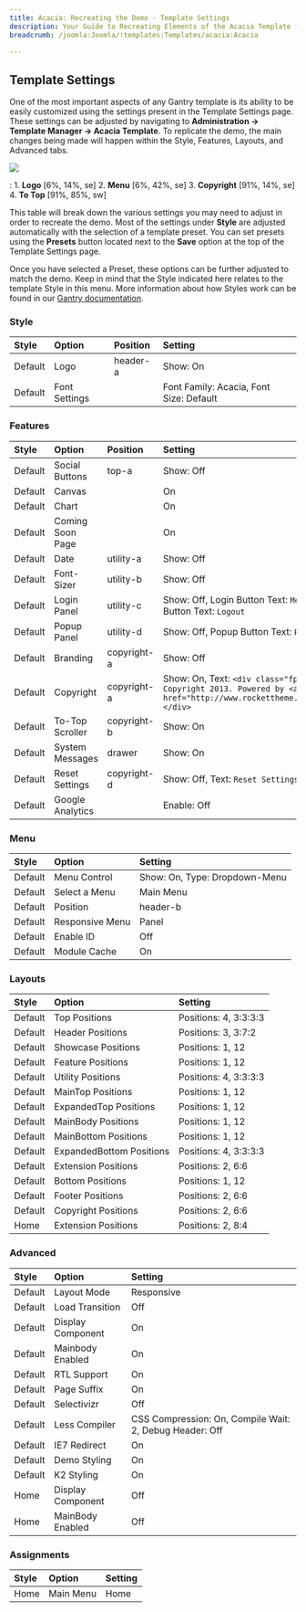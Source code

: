 ```yaml
---
title: Acacia: Recreating the Demo - Template Settings
description: Your Guide to Recreating Elements of the Acacia Template for Joomla
breadcrumb: /joomla:Joomla/!templates:Templates/acacia:Acacia

---
```


Template Settings
-----
One of the most important aspects of any Gantry template is its ability to be easily customized using the settings present in the Template Settings page. These settings can be adjusted by navigating to **Administration -> Template Manager -> Acacia Template**. To replicate the demo, the main changes being made will happen within the Style, Features, Layouts, and Advanced tabs. 

![][acacia2]

:   1. **Logo**  [6%, 14%, se]
    2. **Menu**  [6%, 42%, se]
    3. **Copyright** [91%, 14%, se]
    4. **To Top**  [91%, 85%, sw]

This table will break down the various settings you may need to adjust in order to recreate the demo. Most of the settings under **Style** are adjusted automatically with the selection of a template preset. You can set presets using the **Presets** button located next to the **Save** option at the top of the Template Settings page.

Once you have selected a Preset, these options can be further adjusted to match the demo. Keep in mind that the Style indicated here relates to the template Style in this menu. More information about how Styles work can be found in our [Gantry documentation][Style].

### Style

| Style   | Option        | Position | Setting                                 |  
| :------ | :------------ | :------- | :-------------------------------------- |  
| Default | Logo          | header-a | Show: On                                |  
| Default | Font Settings |          | Font Family: Acacia, Font Size: Default |  

### Features

| Style   | Option           | Position    | Setting                                                                                                                                 |  
| :------ | :--------------- | :---------- | :-------------------------------------------------------------------------------------------------------------------------------------- |  
| Default | Social Buttons   | top-a       | Show: Off                                                                                                                               |  
| Default | Canvas           |             | On                                                                                                                                      |  
| Default | Chart            |             | On                                                                                                                                      |  
| Default | Coming Soon Page |             | On                                                                                                                                      |  
| Default | Date             | utility-a   | Show: Off                                                                                                                               |  
| Default | Font-Sizer       | utility-b   | Show: Off                                                                                                                               |  
| Default | Login Panel      | utility-c   | Show: Off, Login Button Text: `Member Login`, Logout Button Text: `Logout`                                                              |  
| Default | Popup Panel      | utility-d   | Show: Off, Popup Button Text: `Popup Module`                                                                                            |  
| Default | Branding         | copyright-a | Show: Off                                                                                                                               |  
| Default | Copyright        | copyright-a | Show: On, Text: `<div class="fp-copyright">&copy; Copyright 2013. Powered by <a href="http://www.rockettheme.com">RocketTheme</a></div>`|  
| Default | To-Top Scroller  | copyright-b | Show: On                                                                                                                                |  
| Default | System Messages  | drawer      | Show: On                                                                                                                                |  
| Default | Reset Settings   | copyright-d | Show: Off, Text: `Reset Settings`                                                                                                       |  
| Default | Google Analytics |             | Enable: Off                                                                                                                             |  

### Menu

| Style   | Option          | Setting                       |  
| :------ | :-------------- | :---------------------------- |  
| Default | Menu Control    | Show: On, Type: Dropdown-Menu |  
| Default | Select a Menu   | Main Menu                     |  
| Default | Position        | header-b                      |  
| Default | Responsive Menu | Panel                         |  
| Default | Enable ID       | Off                           |  
| Default | Module Cache    | On                            |  

### Layouts

| Style   | Option                   | Setting               |  
| :------ | :----------------------- | :-------------------- |  
| Default | Top Positions            | Positions: 4, 3:3:3:3 |  
| Default | Header Positions         | Positions: 3, 3:7:2   |  
| Default | Showcase Positions       | Positions: 1, 12      |  
| Default | Feature Positions        | Positions: 1, 12      |  
| Default | Utility Positions        | Positions: 4, 3:3:3:3 |  
| Default | MainTop Positions        | Positions: 1, 12      |  
| Default | ExpandedTop Positions    | Positions: 1, 12      |  
| Default | MainBody Positions       | Positions: 1, 12      |  
| Default | MainBottom Positions     | Positions: 1, 12      |  
| Default | ExpandedBottom Positions | Positions: 4, 3:3:3:3 |  
| Default | Extension Positions      | Positions: 2, 6:6     |  
| Default | Bottom Positions         | Positions: 1, 12      |  
| Default | Footer Positions         | Positions: 2, 6:6     |  
| Default | Copyright Positions      | Positions: 2, 6:6     |  
| Home    | Extension Positions      | Positions: 2, 8:4     |  

### Advanced

| Style   | Option            | Setting                                                 |  
| :------ | :---------------- | :------------------------------------------------------ |  
| Default | Layout Mode       | Responsive                                              |  
| Default | Load Transition   | Off                                                     |  
| Default | Display Component | On                                                      |  
| Default | Mainbody Enabled  | On                                                      |  
| Default | RTL Support       | On                                                      |  
| Default | Page Suffix       | On                                                      |  
| Default | Selectivizr       | Off                                                     |  
| Default | Less Compiler     | CSS Compression: On, Compile Wait: 2, Debug Header: Off |  
| Default | IE7 Redirect      | On                                                      |  
| Default | Demo Styling      | On                                                      |  
| Default | K2 Styling        | On                                                      |  
| Home    | Display Component | Off                                                     |  
| Home    | MainBody Enabled  | Off                                                     |  

### Assignments

| Style | Option    | Setting |  
| :---- | :-------- | :------ |  
| Home  | Main Menu | Home    |  

[demo25]: assets/Acacia.jpg
[menu]: ../../start/menu.md
[Style]: http://docs.gantry.org/gantry4/configure
[acacia2]: assets/acacia.jpeg